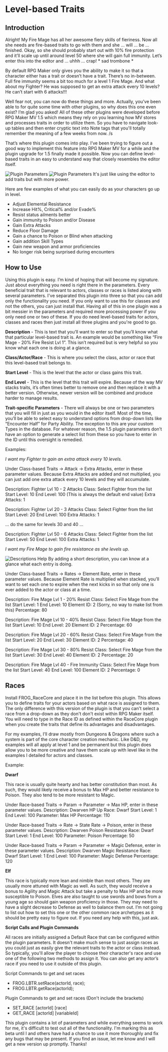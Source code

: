 # Level-based Traits

## Introduction

Alright! My Fire Mage has all her awesome fiery skills of fieriness. Now all she needs are fire-based traits to go with them and she ... will ... be ... finished. Okay, so she should probably start out with 10% fire protection and it’ll scale up until around level 50 where she will gain full immunity. Let’s enter this into the editor and … uhhh … crap! * sad trombone *

By default RPG Maker only gives you the ability to make it so that a character either has a trait or doesn’t have a trait. There’s no in-between. Full fire immunity seems a bit too much for a level 1 Fire Mage. And what about my Fighter? He was supposed to get an extra attack every 10 levels? He can’t start with 6 attacks!!!

Well fear not, you can now do these things and more. Actually, you’ve been able to for quite some time with other plugins, so why does this one even exist? I’m glad you asked! All of these other plugins were developed before RPG Maker MV 1.5 which means they rely on you learning how MV stores and processes traits in order to utilize them. So you have to navigate look-up tables and then enter cryptic text into Note tags that you'll totally remember the meaning of a few weeks from now. /s

That’s where this plugin comes into play. I’ve been trying to figure out a good way to implement this feature into RPG Maker MV for a while and the plugin upgrade for 1.5 finally made it possible. Now you can define level-based traits in an easy to understand way that closely resembles the editor itself.

![Plugin Parameters](img/snap2.png)
![Plugin Parameters](img/snap.png)
It's just like using the editor to add traits but with more power.

Here are few examples of what you can easily do as your characters go up in level.
* Adjust Elemental Resistance
* Increase Hit%, Critical% and/or Evade%
* Resist status ailments better
* Gain immunity to Poison and/or Disease
* Gain Extra Attacks
* Reduce Floor Damage
* Gain a chance to Poison or Blind when attacking
* Gain addition Skill Types
* Gain new weapon and armor proficiencies
* No longer risk being surprised during encounters


## How to Use

Using this plugin is easy. I’m kind of hoping that will become my signature. Just about everything you need is right there in the parameters. Every beneficial trait that is relevant to actors, classes or races is listed along with several parameters. I've separated this plugin into three so that you can add only the functionality you need. If you only want to use this for classes and not the others, you can just install that. Having all of this in one plugin was a bit messier in the parameters and required more processing power if you only need one or two of these. If you do need level-based traits for actors, classes and races then just install all three plugins and you're good to go.

**Description** - This is text that you’ll want to enter so that you’ll know what that particular level-based trait is. An example would be something like “Fire Mage - 20% Fire Resist Lvl 1”. This isn’t required but is very helpful so you know what each one is doing at a glance.

**Class/Actor/Race** - This is where you select the class, actor or race that this level-based trait belongs to.

**Start Level** - This is the level that the actor or class gains this trait.

**End Level** - This is the level that this trait will expire. Because of the way MV stacks traits, it’s often times better to remove one and then replace it with a better version. Otherwise, newer version will be combined and produce harder to manage results.

**Trait-specific Parameters** - There will always be one or two parameters that you will fill in just as you would in the editor itself. Most of the time, you’ll be able to select easy to understand options from drop-down lists like “Encounter Half” for Party Ability. The exception to this are your custom Types in the database. For whatever reason, the 1.5 plugin parameters don’t have an option to generate a select list from these so you have to enter in the ID until this oversight is remedied.


Examples:

*I want my Fighter to gain an extra attack every 10 levels.*

Under Class-based Traits -> Attack -> Extra Attacks, enter in these parameter values. Because Extra Attacks are added and not multiplied, you can just add one extra attack every 10 levels and they will accumulate.

Description: Fighter Lvl 10 - 2 Attacks
Class: Select Fighter from the list
Start Level: 10
End Level: 100 (This is always the default end value)
Extra Attacks: 1

Description: Fighter Lvl 20 - 3 Attacks
Class: Select Fighter from the list
Start Level: 20
End Level: 100
Extra Attacks: 1

… do the same for levels 30 and 40 …

Description: Fighter Lvl 50 - 6 Attacks
Class: Select Fighter from the list
Start Level: 50
End Level: 100
Extra Attacks: 1


*I want my Fire Mage to gain fire resistance as she levels up.*

![Descriptions Help](img/snap3.png)
By adding a short description, you can know at a glance what each entry is doing.

Under Class-based Traits -> Rates -> Element Rate, enter in these parameter values. Because Element Rate is multiplied when stacked, you’ll want to set each one to expire when the next kicks in so that only one is ever added to the actor or class at a time.

Description: Fire Mage Lvl 1 - 20% Resist
Class: Select Fire Mage from the list
Start Level: 1
End Level: 10
Element ID: 2 (Sorry, no way to make list from this)
Percentage: 80

Description: Fire Mage Lvl 10 - 40% Resist
Class: Select Fire Mage from the list
Start Level: 10
End Level: 20
Element ID: 2
Percentage: 60

Description: Fire Mage Lvl 20 - 60% Resist
Class: Select Fire Mage from the list
Start Level: 20
End Level: 30
Element ID: 2
Percentage: 40

Description: Fire Mage Lvl 30 - 80% Resist
Class: Select Fire Mage from the list
Start Level: 30
End Level: 40
Element ID: 2
Percentage: 20

Description: Fire Mage Lvl 40 - Fire Immunity
Class: Select Fire Mage from the list
Start Level: 40
End Level: 100
Element ID: 2
Percentage: 0


## Races

Install FROG_RaceCore and place it in the list before this plugin.  This allows you to define traits for your actors based on what race is assigned to them.  The only difference with this version of the plugin is that you can't select a race from a drop-down as they don't don't exist within RPG Maker itself. You will need to type in the Race ID as defined within the RaceCore plugin when you create the traits that define its advantages and disadvantages.

For my examples, I’ll draw mostly from Dungeons & Dragons where such a system is part of the core character creation mechanic. Like D&D, my examples will all apply at level 1 and be permanent but this plugin does allow you to be more creative and have them scale up with level like in the examples I detailed for actors and classes.

Example:

**Dwarf**

This race is usually quite hearty and has better constitution than most. As such, they would likely receive a bonus to Max HP and better resistance to Poison. They also tend to be more resistant to Magic.

Under Race-based Traits -> Param -> Parameter -> Max HP, enter in these parameter values.
Description: Dwarven HP Up
Race: Dwarf
Start Level: 1
End Level: 100
Parameter: Max HP
Percentage: 110

Under Race-based Traits -> Rate -> State Rate -> Poison, enter in these parameter values.
Description: Dwarven Poison Resistance
Race: Dwarf
Start Level: 1
End Level: 100
Parameter: Poison
Percentage: 50

Under Race-based Traits -> Param -> Parameter -> Magic Defense, enter in these parameter values.
Description: Dwarven Magic Resistance
Race: Dwarf
Start Level: 1
End Level: 100
Parameter: Magic Defense
Percentage: 120

**Elf**

This race is typically more lean and nimble than most others. They are usually more attuned with Magic as well. As such, they would receive a bonus to Agility and Magic Attack but take a penalty to Max HP and be more susceptible to Poison. Elves are also taught to use swords and bows from a young age so should gain weapon proficiency in those. They may need to have a slight decrease to Defense as well to balance them out. I’m not going to list out how to set this one or the other common race archetypes as it should be pretty easy to figure out. If you need any help with this, just ask.


**Script Calls and Plugin Commands**

All races are initially assigned a Default Race that can be configured within the plugin parameters. It doesn't make much sense to just assign races as you could just as easily give the relevant traits to the actor or class instead. So typically, you'll allow the player to choose their character's race and use one of the following two methods to assign it. You can also get any actor’s race if you need to use it outside of this plugin.

Script Commands to get and set races
* FROG.LBTR.setRace(actorId, race);
* FROG.LBTR.getRace(actorId);

Plugin Commands to get and set races (Don't include the brackets)
* SET_RACE [actorId] [race]
* GET_RACE [actorId] [variableId]

This plugin contains a lot of parameters and while everything seems to work for me, it's difficult to test out all of the functionality. I'm marking this as beta until I and others have had a chance to use it more thoroughly and fix any bugs that may be present. If you find an issue, let me know and I will get a new version up promptly. Thanks!
